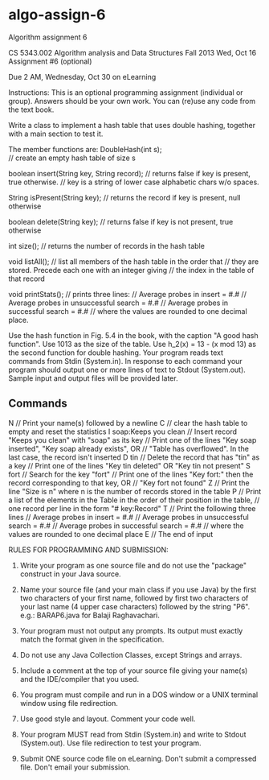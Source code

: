 algo-assign-6
=============

Algorithm assignment 6


CS 5343.002 Algorithm analysis and Data Structures
Fall 2013
Wed, Oct 16
Assignment #6  (optional)

Due 2 AM, Wednesday, Oct 30 on eLearning

Instructions: This is an optional programming assignment (individual or group). 
Answers should be your own work.  You can (re)use any code from the text book.


Write a class to implement a hash table that uses double hashing,
together with a main section to test it.

The member functions are:
DoubleHash(int s);		
// create an empty hash table of size s

boolean insert(String key, String record);
// returns false if key is present, true otherwise.
// key is a string of lower case alphabetic chars w/o spaces.

String isPresent(String key);
// returns the record if key is present, null otherwise

boolean delete(String key);
// returns false if key is not present, true otherwise

int size();
// returns the number of records in the hash table

void listAll();
// list all members of the hash table in the order that
// they are stored. Precede each one with an integer giving
// the index in the table of that record

void printStats();
// prints three lines:
// Average probes in insert = #.#
// Average probes in unsuccessful search = #.#
// Average probes in successful search = #.#
// where the values are rounded to one decimal place.

Use the hash function in Fig. 5.4 in the book, with the caption
"A good hash function".  Use 1013 as the size of the table.
Use h_2(x) = 13 - (x mod 13) as the second function for double hashing.
Your program reads text commands from Stdin (System.in).  In response to
each command your program should output one or more lines of text
to Stdout (System.out).  Sample input and output files will be provided later.

Commands
--------
N	// Print your name(s) followed by a newline
C	// clear the hash table to empty and reset the statistics
I soap:Keeps you clean // Insert record "Keeps you clean" with "soap" as its key
	// Print one of the lines "Key soap inserted", "Key soap already exists", OR
	// "Table has overflowed". In the last case, the record isn't inserted
D tin	// Delete the record that has "tin" as a key
	// Print one of the lines "Key tin deleted" OR "Key tin not present"
S fort	// Search for the key "fort"
	// Print one of the lines "Key fort:" then the record corresponding to that key, OR
	// "Key fort not found"
Z	// Print the line "Size is n" where n is the number of records stored in the table
P	// Print a list of the elements in the Table in the order of their position in the table,
	// one record per line in the form "# key:Record"
T	// Print the following three lines
	// Average probes in insert = #.#
	// Average probes in unsuccessful search = #.#
	// Average probes in successful search = #.#
	// where the values are rounded to one decimal place
E	// The end of input 


RULES FOR PROGRAMMING AND SUBMISSION:

1. Write your program as one source file and do not use the
   "package" construct in your Java source.

2. Name your source file (and your main class if you use Java)
   by the first two characters of your first name, followed by
   first two characters of your last name (4 upper case characters)
   followed by the string "P6". e.g.: BARAP6.java for Balaji Raghavachari.

3. Your program must not output any prompts. Its output must
   exactly match the format given in the specification.

4. Do not use any Java Collection Classes, except Strings and arrays.

5. Include a comment at the top of your source file giving
   your name(s) and the IDE/compiler that you used.

6. You program must compile and run in a DOS window or a UNIX
   terminal window using file redirection.

7. Use good style and layout. Comment your code well.

8. Your program MUST read from Stdin (System.in) and write to
   Stdout (System.out). Use file redirection to test your program.

9. Submit ONE source code file on eLearning.  Don't submit a
   compressed file. Don't email your submission.
